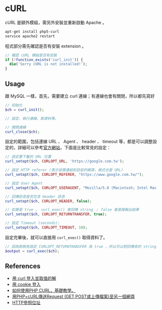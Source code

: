 # cURL

cURL 是額外模組，需另外安裝並重新啟動 Apache 。

```bash
apt-get install php5-curl
service apache2 restart
```

程式部分需先確認是否有安裝 extension 。

```php
// 確認 cURL 模組是否有安裝
if (!function_exists('curl_init')) {
  die('Sorry cURL is not installed!');
}
```

## Usage

跟 MySQL 一樣，首先，需要建立 curl 連線；有連線也會有關閉，所以都先寫好

```php
// 初始化
$ch = curl_init();

// 設定、執行連線、取資料等。

// 關閉連線
curl_close($ch);
```

設定的範圍，包括連線 URL 、 Agent 、 header 、 timeout 等，都是可以調整設定的，詳細可以參考[官方網站](http://php.net/manual/en/function.curl-setopt.php)，下面是比較常見的設定：

```php
// 設定要下載的 URL 位置
curl_setopt($ch, CURLOPT_URL, 'https://google.com.tw');

// 設定 HTTP referer (表示從哪連結到目前的網頁，格式也是 URL)
curl_setopt($ch, CURLOPT_REFERER, "https://www.google.com.tw/");

// 設定 User Agent
curl_setopt($ch, CURLOPT_USERAGENT, "Mozilla/5.0 (Macintosh; Intel Mac OS X 10_9_4) AppleWebKit/537.36 (KHTML, like Gecko) Chrome/36.0.1985.125 Safari/537.36");

// 回傳訊息是否包含 Header 訊息
curl_setopt($ch, CURLOPT_HEADER, false);

// 如果是 true ， curl_exec() 會回傳 string ； false 會直接輸出結果
curl_setopt($ch, CURLOPT_RETURNTRANSFER, true);

// 設定 Timeout (seconds);
curl_setopt($ch, CURLOPT_TIMEOUT, 10);
```

設定完畢後，就可以直接用 `curl_exec()` 取得資料了。

```php
// 因為剛剛有設定 CURLOPT_RETURNTRANSFER 為 true ，所以可以把回傳來的 string 再做加工處理
$output = curl_exec($ch);
```

## References

* [用 curl 登入並取值的解](http://disp.cc/b/11-3agL)
* [用 cookie 登入](http://expect7.pixnet.net/blog/post/44130402)
* [如何使用PHP CURL，基礎教學。](http://expect7.pixnet.net/blog/post/36428081-%5B%E7%A8%8B%E5%BC%8F%5D%5Bphp%5D-%E5%A6%82%E4%BD%95%E4%BD%BF%E7%94%A8php-curl%EF%BC%8C%E5%9F%BA%E7%A4%8E%E6%95%99%E5%AD%B8%E3%80%82)
* [用PHP+cURL傳送Request (GET,POST或上傳檔案)至另一個網頁](http://blog.roodo.com/esabear/archives/16358749.html)
* [HTTP參照位址](http://zh.wikipedia.org/wiki/HTTP%E5%8F%82%E7%85%A7%E4%BD%8D%E5%9D%80)
